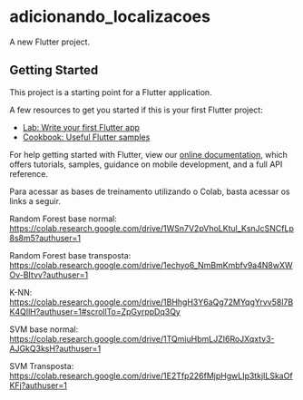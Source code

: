 # adicionando_localizacoes

A new Flutter project.

## Getting Started

This project is a starting point for a Flutter application.

A few resources to get you started if this is your first Flutter project:

- [Lab: Write your first Flutter app](https://flutter.dev/docs/get-started/codelab)
- [Cookbook: Useful Flutter samples](https://flutter.dev/docs/cookbook)

For help getting started with Flutter, view our
[online documentation](https://flutter.dev/docs), which offers tutorials,
samples, guidance on mobile development, and a full API reference.

Para acessar as bases de treinamento utilizando o Colab, basta acessar os links a seguir.

Random Forest base normal: https://colab.research.google.com/drive/1WSn7V2pVhoLKtul_KsnJcSNCfLp8s8m5?authuser=1

Random Forest base transposta: https://colab.research.google.com/drive/1echyo6_NmBmKmbfv9a4N8wXWOv-BItvv?authuser=1

K-NN: https://colab.research.google.com/drive/1BHhgH3Y6aQg72MYqgYrvv58l7BK4QIlH?authuser=1#scrollTo=ZpGyrppDq3Qy

SVM base normal: https://colab.research.google.com/drive/1TQmiuHbmLJZI6RoJXqxtv3-AJGkQ3ksH?authuser=1

SVM Transposta: https://colab.research.google.com/drive/1E2Tfp226fMjpHgwLIp3tkjILSkaOfKFj?authuser=1
